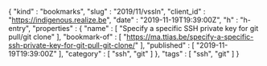 {
  "kind" : "bookmarks",
  "slug" : "2019/11/vssln",
  "client_id" : "https://indigenous.realize.be",
  "date" : "2019-11-19T19:39:00Z",
  "h" : "h-entry",
  "properties" : {
    "name" : [ "Specify a specific SSH private key for git pull/git clone" ],
    "bookmark-of" : [ "https://ma.ttias.be/specify-a-specific-ssh-private-key-for-git-pull-git-clone/" ],
    "published" : [ "2019-11-19T19:39:00Z" ],
    "category" : [ "ssh", "git" ]
  },
  "tags" : [ "ssh", "git" ]
}
